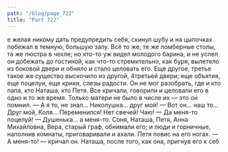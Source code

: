 ```yaml
---
path: "/blog/page_722"
title: "Part 722"
---
```


е желая никому дать предупредить себя, скинул шубу и на цыпочках побежал в темную, большую залу. Всё то же, те же ломберные столы, та же люстра в чехле; но кто-то уж видел молодого барина, и не успел он добежать до гостиной, как что-то стремительно, как буря, вылетело из боковой двери и обняло и стало целовать его. Еще другое, третье такое же существо выскочило из другой, 4третьей двери; еще объятия, еще поцелуи, еще крики, слезы радости. Он не мог разобрать, где и кто папа, кто Наташа, кто Петя. Все кричали, говорили и целовали его в одно и то же время. Только матери не было в числе их — это он помнил.
— А я то, не знал... Николушка... друг мой!
— Вот он... наш то... Друг мой, Коля... Переменился! Нет свечей! Чаю!
— Да меня-то поцелуй!
— Душенька... а меня-то.
Соня, Наташа, Петя, Анна Михайловна, Вера, старый граф, обнимали его; и люди и горничные, наполнив комнаты, приговаривали и ахали.
Петя повис на его ногах.
— А меня-то! — кричал он.
Наташа, после того, как она, пригнув его к себ
